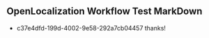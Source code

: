 ## OpenLocalization Workflow Test MarkDown
* c37e4dfd-199d-4002-9e58-292a7cb04457 
thanks!<!--HONumber=Mar16_HO3-->
